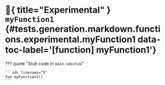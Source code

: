 [//]: # (DO NOT EDIT THIS FILE DIRECTLY. Instead, edit the corresponding stub file and execute `npm run docs:api`.)

# :test_tube:{ title="Experimental" } <code class="doc-symbol doc-symbol-function"></code> `myFunction1` {#tests.generation.markdown.functions.experimental.myFunction1 data-toc-label='[function] myFunction1'}

??? quote "Stub code in `main.sdsstub`"

    ```sds linenums="5"
    fun myFunction1()
    ```
